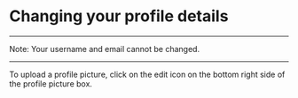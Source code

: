 # Changing your profile details

---

Note: Your username and email cannot be changed.

---

To upload a profile picture, click on the edit icon on the bottom right side of the profile picture box.

